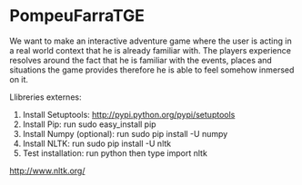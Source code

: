 # PompeuFarraTGE
We want to make an interactive adventure game where the user is acting in a real world context that he is already familiar with. The players experience resolves around the fact that he is familiar with the events, places and situations the game provides therefore he is able to feel somehow inmersed on it.

Llibreries externes:
1. Install Setuptools: http://pypi.python.org/pypi/setuptools
2. Install Pip: run sudo easy_install pip
3. Install Numpy (optional): run sudo pip install -U numpy
4. Install NLTK: run sudo pip install -U nltk
5. Test installation: run python then type import nltk

http://www.nltk.org/

